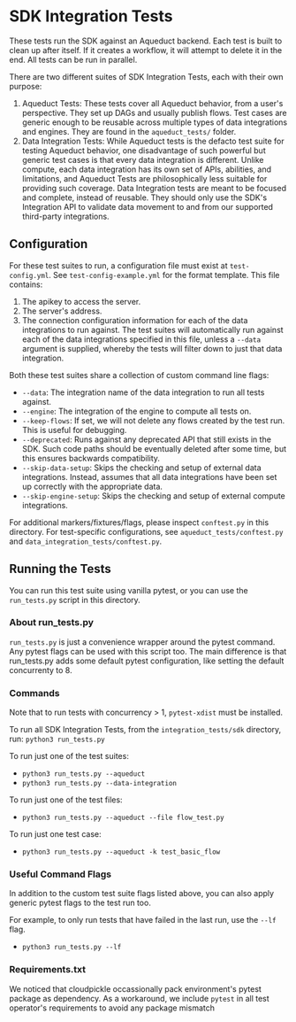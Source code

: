# SDK Integration Tests

These tests run the SDK against an Aqueduct backend. Each test is built to clean up after itself. If it creates a workflow, it will attempt to delete it in the end. All tests can be run in parallel.

There are two different suites of SDK Integration Tests, each with their own purpose:
1) Aqueduct Tests: These tests cover all Aqueduct behavior, from a user's perspective. They set up DAGs and usually publish flows. 
Test cases are generic enough to be reusable across multiple types of data integrations and engines. They are found in the `aqueduct_tests/` folder.
2) Data Integration Tests: While Aqueduct tests is the defacto test suite for testing Aqueduct behavior, one disadvantage of such
powerful but generic test cases is that every data integration is different. Unlike compute, each data integration has its own set of
APIs, abilities, and limitations, and Aqueduct Tests are philosophically less suitable for providing such coverage. Data Integration tests are meant
to be focused and complete, instead of reusable. They should only use the SDK's Integration API to validate data movement to and from
our supported third-party integrations.

## Configuration
For these test suites to run, a configuration file must exist at `test-config.yml`. See `test-config-example.yml` for the format template.
This file contains:
1) The apikey to access the server.
2) The server's address.
3) The connection configuration information for each of the data integrations to run against. The test suites
will automatically run against each of the data integrations specified in this file, unless a `--data` argument
is supplied, whereby the tests will filter down to just that data integration.

Both these test suites share a collection of custom command line flags:
* `--data`: The integration name of the data integration to run all tests against. 
* `--engine`: The integration of the engine to compute all tests on.
* `--keep-flows`: If set, we will not delete any flows created by the test run. This is useful for debugging.
* `--deprecated`: Runs against any deprecated API that still exists in the SDK. Such code paths should be eventually deleted after some time, but this ensures backwards compatibility.
* `--skip-data-setup`: Skips the checking and setup of external data integrations. Instead, assumes that all data integrations have been set up correctly with the appropriate data.
* `--skip-engine-setup`: Skips the checking and setup of external compute integrations.

For additional markers/fixtures/flags, please inspect `conftest.py` in this directory. For test-specific configurations,
see `aqueduct_tests/conftest.py` and  `data_integration_tests/conftest.py`.

## Running the Tests
You can run this test suite using vanilla pytest, or you can use the `run_tests.py` script in this directory.

### About run_tests.py
`run_tests.py` is just a convenience wrapper around the pytest command. Any pytest flags can be used
with this script too. The main difference is that run_tests.py adds some default pytest configuration,
like setting the default concurrenty to 8.

### Commands
Note that to run tests with concurrency > 1, `pytest-xdist` must be installed.

To run all SDK Integration Tests, from the `integration_tests/sdk` directory, run:
`python3 run_tests.py`

To run just one of the test suites:
- `python3 run_tests.py --aqueduct`
- `python3 run_tests.py --data-integration`

To run just one of the test files:
- `python3 run_tests.py --aqueduct --file flow_test.py`

To run just one test case:
- `python3 run_tests.py --aqueduct -k test_basic_flow`

### Useful Command Flags 
In addition to the custom test suite flags listed above, you can also apply generic pytest flags to the test run too.

For example, to only run tests that have failed in the last run, use the `--lf` flag.
- `python3 run_tests.py --lf`

### Requirements.txt
We noticed that cloudpickle occassionally pack environment's pytest package as dependency. As a workaround, we include `pytest` in all test operator's requirements to avoid any package mismatch